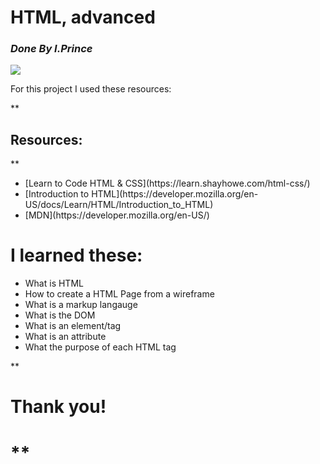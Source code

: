 **<h1>HTML, advanced</h1>**
_<h3>Done By I.Prince</h3>_
<img src="![image](https://github.com/iranziprince01/alu-web-development/assets/116654088/8a8ae1e5-70f8-4fd3-a637-f472836c456a)"><br>
<p>For this project I used these resources:</p>
** <h2>Resources:</h2> **
<ul>
  <li>[Learn to Code HTML & CSS](https://learn.shayhowe.com/html-css/)</li>
  
  <li>[Introduction to HTML](https://developer.mozilla.org/en-US/docs/Learn/HTML/Introduction_to_HTML)</li>
  
  <li>[MDN](https://developer.mozilla.org/en-US/)</li>
  
</ul>

# I learned these:
<ul>
  <li>What is HTML</li>
  <li>How to create a HTML Page from a wireframe</li>
  <li>What is a markup langauge</li>
  <li>What is the DOM</li>
  <li>What is an element/tag</li>
  <li>What is an attribute</li>
  <li>What the purpose of each HTML tag</li>
</ul>
** <h1>Thank you!<h1> **
